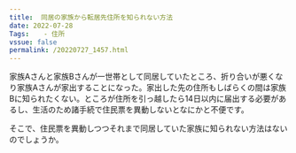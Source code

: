 ```yaml
---
title:  同居の家族から転居先住所を知られない方法
date: 2022-07-28
Tags:  　- 住所
vssue: false
permalink: /20220727_1457.html
---
```


家族Aさんと家族Bさんが一世帯として同居していたところ、折り合いが悪くなり家族Aさんが家出することになった。家出した先の住所もしばらくの間は家族Bに知られたくない。ところが住所を引っ越したら14日以内に届出する必要があるし、生活のため諸手続で住民票を異動しないとなにかと不便です。

そこで、住民票を異動しつつそれまで同居していた家族に知られない方法はないのでしょうか。